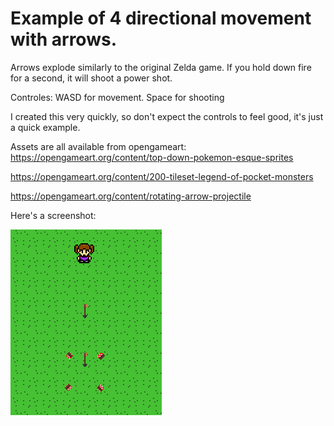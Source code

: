 # Example of 4 directional movement with arrows. 

Arrows explode similarly to the original Zelda game.
If you hold down fire for a second, it will shoot a power shot. 

Controles:
WASD for movement. 
Space for shooting

I created this very quickly, so don't expect the controls to feel good, it's just a quick example. 

Assets are all available from opengameart:  
https://opengameart.org/content/top-down-pokemon-esque-sprites  

https://opengameart.org/content/200-tileset-legend-of-pocket-monsters  

https://opengameart.org/content/rotating-arrow-projectile  

Here's a screenshot: 

![sample](https://github.com/kelgrim/Topdown-4Directional-Arrows-Example/blob/master/powershot_example.png)
